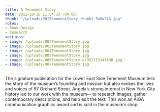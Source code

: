```yaml
---
title: A Tenement Story
date: 2012-10-16 11:54:33 -04:00
thumb: "/uploads/001TenementStory-thumb1-340x243.jpg"
roles:
- Book Design
- Research
sections:
- image: /uploads/002TenementStory.jpg
- image: /uploads/003TenementStory.jpg
- image: /uploads/004TenementStory.jpg
- image: /uploads/005TenementStory.jpg
- image: /uploads/006TenementStory-e1351719343890.jpg
- image: /uploads/007TenementStory.jpg
---
```

<span>The signature publication for the Lower East Side Tenement Museum tells the story of the museum’s founding and mission but also evokes the lives and voices of 97 Orchard Street</span>. Angela’s strong interest in New York City history led to our work with the museum— to research images, gather contemporary descriptions, and help edit the text. This won an AIGA communication graphics award and is sold in the museum’s shop.
